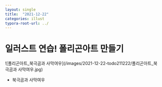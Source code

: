 ```yaml
---
layout: single
title:  "2021-12-22"
categories: illust
typora-root-url: ../
---
```


# 일러스트 연습! 폴리곤아트 만들기



![폴리곤아트_북극곰과 사막여우](/images/2021-12-22-todo211222/폴리곤아트_북극곰과 사막여우.jpg)

* 북극곰과 사막여우

